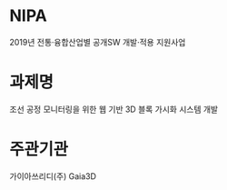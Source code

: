 # NIPA
2019년 전통·융합산업별 공개SW 개발·적용 지원사업

# 과제명
조선 공정 모니터링을 위한 웹 기반 3D 블록 가시화 시스템 개발

# 주관기관
가이아쓰리디(주) 
Gaia3D
